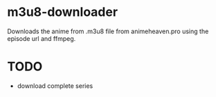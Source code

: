 # m3u8-downloader

Downloads the anime from .m3u8 file from animeheaven.pro using the episode url and ffmpeg.

# TODO

* download complete series
